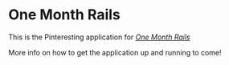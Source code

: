 # One Month Rails

This is the Pinteresting application for [*One Month Rails*](http://onemonthrails.com)

More info on how to get the application up and running to come!